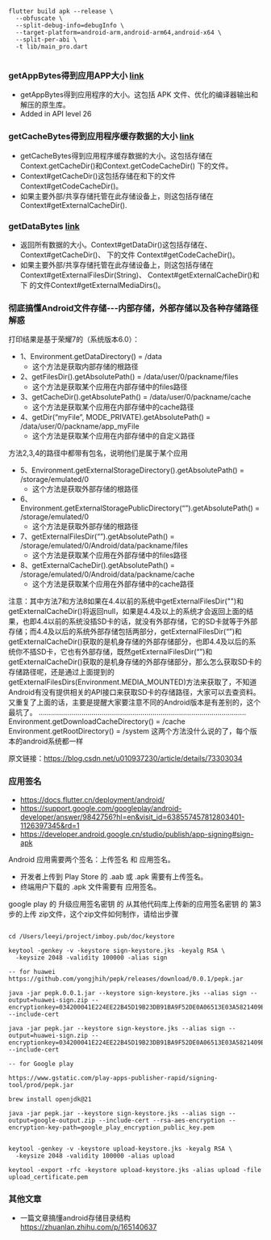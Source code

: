 
# 
```
flutter build apk --release \
  --obfuscate \
  --split-debug-info=debugInfo \
  --target-platform=android-arm,android-arm64,android-x64 \
  --split-per-abi \
  -t lib/main_pro.dart
  
```

### getAppBytes得到应用APP大小 [link](https://developer.android.com/reference/android/app/usage/StorageStats#getAppBytes())
* getAppBytes得到应用程序的大小。这包括 APK 文件、优化的编译器输出和解压的原生库。
* Added in API level 26

### getCacheBytes得到应用程序缓存数据的大小 [link](https://developer.android.com/reference/android/app/usage/StorageStats#getCacheBytes())
* getCacheBytes得到应用程序缓存数据的大小。这包括存储在Context.getCacheDir()和Context.getCodeCacheDir() 下的文件。
* Context#getCacheDir()这包括存储在和下的文件 Context#getCodeCacheDir()。
* 如果主要外部/共享存储托管在此存储设备上，则这包括存储在 Context#getExternalCacheDir().

### getDataBytes [link](https://developer.android.com/reference/android/app/usage/StorageStats#getDataBytes())
* 返回所有数据的大小。Context#getDataDir()这包括存储在、Context#getCacheDir()、 下的文件 Context#getCodeCacheDir()。
* 如果主要外部/共享存储托管在此存储设备上，则这包括存储在 Context#getExternalFilesDir(String)、 Context#getExternalCacheDir()和 下 的文件Context#getExternalMediaDirs()。
  
### 彻底搞懂Android文件存储---内部存储，外部存储以及各种存储路径解惑

打印结果是基于荣耀7的（系统版本6.0）：
* 1、Environment.getDataDirectory() = /data  
  * 这个方法是获取内部存储的根路径
* 2、getFilesDir().getAbsolutePath() = /data/user/0/packname/files 
  * 这个方法是获取某个应用在内部存储中的files路径
* 3、getCacheDir().getAbsolutePath() = /data/user/0/packname/cache 
  * 这个方法是获取某个应用在内部存储中的cache路径
* 4、getDir(“myFile”, MODE_PRIVATE).getAbsolutePath() = /data/user/0/packname/app_myFile 
  * 这个方法是获取某个应用在内部存储中的自定义路径

方法2,3,4的路径中都带有包名，说明他们是属于某个应用

* 5、Environment.getExternalStorageDirectory().getAbsolutePath() = /storage/emulated/0  
  * 这个方法是获取外部存储的根路径
* 6、Environment.getExternalStoragePublicDirectory(“”).getAbsolutePath() = /storage/emulated/0 
  * 这个方法是获取外部存储的根路径
* 7、getExternalFilesDir(“”).getAbsolutePath() = /storage/emulated/0/Android/data/packname/files
  * 这个方法是获取某个应用在外部存储中的files路径
* 8、getExternalCacheDir().getAbsolutePath() = /storage/emulated/0/Android/data/packname/cache
  * 这个方法是获取某个应用在外部存储中的cache路径
 
注意：其中方法7和方法8如果在4.4以前的系统中getExternalFilesDir("")和getExternalCacheDir()将返回null，如果是4.4及以上的系统才会返回上面的结果，也即4.4以前的系统没插SD卡的话，就没有外部存储，它的SD卡就等于外部存储；而4.4及以后的系统外部存储包括两部分，getExternalFilesDir(“”)和getExternalCacheDir()获取的是机身存储的外部存储部分，也即4.4及以后的系统你不插SD卡，它也有外部存储，既然getExternalFilesDir(“”)和getExternalCacheDir()获取的是机身存储的外部存储部分，那么怎么获取SD卡的存储路径呢，还是通过上面提到的getExternalFilesDirs(Environment.MEDIA_MOUNTED)方法来获取了，不知道Android有没有提供相关的API接口来获取SD卡的存储路径，大家可以去查资料。又重复了上面的话，主要是提醒大家要注意不同的Android版本是有差别的，这个最坑了。
    …………………………………………………………………………………………
    Environment.getDownloadCacheDirectory() = /cache
    Environment.getRootDirectory() = /system
这两个方法没什么说的了，每个版本的android系统都一样

原文链接：https://blog.csdn.net/u010937230/article/details/73303034


### 应用签名
* https://docs.flutter.cn/deployment/android/
* https://support.google.com/googleplay/android-developer/answer/9842756?hl=en&visit_id=638557457812803401-1126397345&rd=1
* https://developer.android.google.cn/studio/publish/app-signing#sign-apk

Android 应用需要两个签名：上传签名 和 应用签名。

* 开发者上传到 Play Store 的 .aab 或 .apk 需要有上传签名。
* 终端用户下载的 .apk 文件需要有 应用签名。

google play 的 升级应用签名密钥 的 从其他代码库上传新的应用签名密钥
 的 第3步的上传 zip文件，这个zip文件如何制作，请给出步骤
```

cd /Users/leeyi/project/imboy.pub/doc/keystore

keytool -genkey -v -keystore sign-keystore.jks -keyalg RSA \
  -keysize 2048 -validity 100000 -alias sign

-- for huawei
https://github.com/yongjhih/pepk/releases/download/0.0.1/pepk.jar

java -jar pepk.0.0.1.jar --keystore sign-keystore.jks --alias sign --output=huawei-sign.zip --encryptionkey=034200041E224EE22B45D19B23DB91BA9F52DE0A06513E03A5821409B34976FDEED6E0A47DBA48CC249DD93734A6C5D9A0F43461F9E140F278A5D2860846C2CF5D2C3C02 --include-cert

java -jar pepk.jar --keystore sign-keystore.jks --alias sign --output=huawei-sign.zip --encryptionkey=034200041E224EE22B45D19B23DB91BA9F52DE0A06513E03A5821409B34976FDEED6E0A47DBA48CC249DD93734A6C5D9A0F43461F9E140F278A5D2860846C2CF5D2C3C02 --include-cert

-- for Google play

https://www.gstatic.com/play-apps-publisher-rapid/signing-tool/prod/pepk.jar

brew install openjdk@21

java -jar pepk.jar --keystore sign-keystore.jks --alias sign --output=google-output.zip --include-cert --rsa-aes-encryption --encryption-key-path=google_play_encryption_public_key.pem


keytool -genkey -v -keystore upload-keystore.jks -keyalg RSA \
  -keysize 2048 -validity 100000 -alias upload

keytool -export -rfc -keystore upload-keystore.jks -alias upload -file upload_certificate.pem

```

### 其他文章
* 一篇文章搞懂android存储目录结构 https://zhuanlan.zhihu.com/p/165140637


